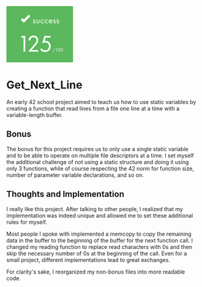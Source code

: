 ![](https://github.com/a-boring-man/Get_Next_Line/blob/main/125_score_icon.png)

# Get_Next_Line

An early 42 school project aimed to teach us how to use static variables by creating a function that read lines from a file one line at a time with a variable-length buffer.

## Bonus

The bonus for this project requires us to only use a single static variable and to be able to operate on multiple file descriptors at a time. I set myself the additional challenge of not using a static structure and doing it using only 3 functions, while of course respecting the 42 norm for function size, number of parameter variable declarations, and so on.

## Thoughts and Implementation

I really like this project. After talking to other people, I realized that my implementation was indeed unique and allowed me to set these additional rules for myself.

Most people I spoke with implemented a memcopy to copy the remaining data in the buffer to the beginning of the buffer for the next function call. I changed my reading function to replace read characters with 0s and then skip the necessary number of 0s at the beginning of the call. Even for a small project, different implementations lead to great exchanges.

For clarity's sake, I reorganized my non-bonus files into more readable code.
